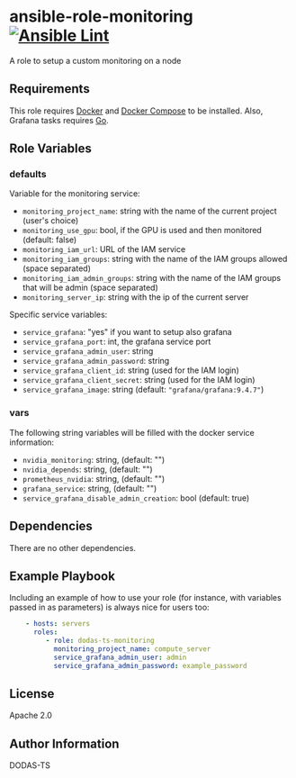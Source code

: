 # ansible-role-monitoring [![Ansible Lint](https://github.com/DODAS-TS/ansible-role-monitoring/actions/workflows/ansible-lint.yml/badge.svg)](https://github.com/DODAS-TS/ansible-role-monitoring/actions/workflows/ansible-lint.yml)

A role to setup a custom monitoring on a node

Requirements
------------

This role requires [Docker](https://www.docker.com/) and [Docker Compose](https://docs.docker.com/compose/) to be installed. Also, Grafana tasks requires [Go](https://golang.org/).

Role Variables
--------------

### defaults

Variable for the monitoring service:

- `monitoring_project_name`: string with the name of the current project (user's choice)
- `monitoring_use_gpu`: bool, if the GPU is used and then monitored (default: false)
- `monitoring_iam_url`: URL of the IAM service
- `monitoring_iam_groups`: string with the name of the IAM groups allowed (space separated)
- `monitoring_iam_admin_groups`: string with the name of the IAM groups that will be admin (space separated)
- `monitoring_server_ip`: string with the ip of the current server

Specific service variables:

- `service_grafana`: "yes" if you want to setup also grafana
- `service_grafana_port`: int, the grafana service port
- `service_grafana_admin_user`: string
- `service_grafana_admin_password`: string
- `service_grafana_client_id`: string (used for the IAM login)
- `service_grafana_client_secret`: string (used for the IAM login)
- `service_grafana_image`: string (default: `"grafana/grafana:9.4.7"`)

### vars

The following string variables will be filled with the docker service information:

- `nvidia_monitoring`: string, (default: "")
- `nvidia_depends`: string, (default: "")
- `prometheus_nvidia`: string, (default: "")
- `grafana_service`: string, (default: "")
- `service_grafana_disable_admin_creation`: bool (default: true)

Dependencies
------------

There are no other dependencies.

Example Playbook
----------------

Including an example of how to use your role (for instance, with variables passed in as parameters) is always nice for users too:

```yaml
    - hosts: servers
      roles:
         - role: dodas-ts-monitoring
           monitoring_project_name: compute_server
           service_grafana_admin_user: admin
           service_grafana_admin_password: example_password

```

License
-------

Apache 2.0

Author Information
------------------

DODAS-TS
